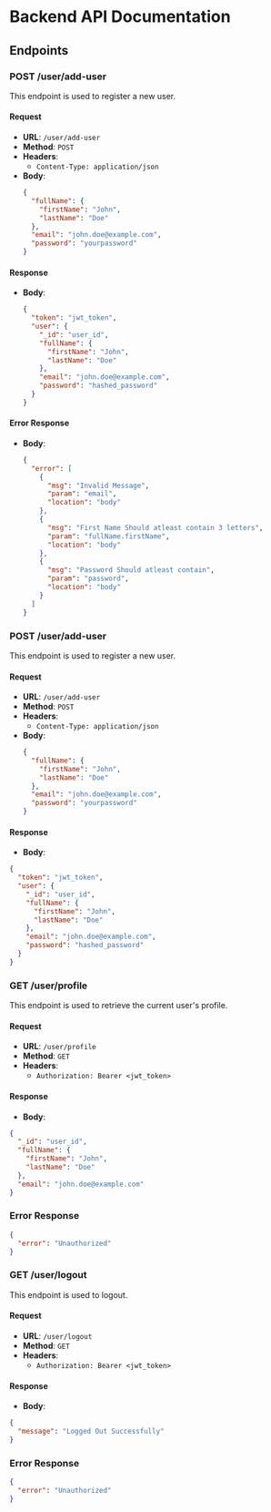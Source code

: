 # Backend API Documentation

## Endpoints

### POST /user/add-user

This endpoint is used to register a new user.

#### Request

- **URL**: `/user/add-user`
- **Method**: `POST`
- **Headers**: 
  - `Content-Type: application/json`
- **Body**:
  ```json
  {
    "fullName": {
      "firstName": "John",
      "lastName": "Doe"
    },
    "email": "john.doe@example.com",
    "password": "yourpassword"
  }
  ```

#### Response

- **Body**:
  ```json
  {
    "token": "jwt_token",
    "user": {
      "_id": "user_id",
      "fullName": {
        "firstName": "John",
        "lastName": "Doe"
      },
      "email": "john.doe@example.com",
      "password": "hashed_password"
    }
  }
  ```

#### Error Response

- **Body**:
  ```json
  {
    "error": [
      {
        "msg": "Invalid Message",
        "param": "email",
        "location": "body"
      },
      {
        "msg": "First Name Should atleast contain 3 letters",
        "param": "fullName.firstName",
        "location": "body"
      },
      {
        "msg": "Password Should atleast contain",
        "param": "password",
        "location": "body"
      }
    ]
  }
  ```


### POST /user/add-user

This endpoint is used to register a new user.

#### Request

- **URL**: `/user/add-user`
- **Method**: `POST`
- **Headers**: 
  - `Content-Type: application/json`
- **Body**:
  ```json
  {
    "fullName": {
      "firstName": "John",
      "lastName": "Doe"
    },
    "email": "john.doe@example.com",
    "password": "yourpassword"
  }

#### Response

- **Body**:
```json
{
  "token": "jwt_token",
  "user": {
    "_id": "user_id",
    "fullName": {
      "firstName": "John",
      "lastName": "Doe"
    },
    "email": "john.doe@example.com",
    "password": "hashed_password"
  }
}
```

### GET /user/profile

This endpoint is used to retrieve the current user's profile.

#### Request

- **URL**: `/user/profile`
- **Method**: `GET`
- **Headers**: 
  - `Authorization: Bearer <jwt_token>`


#### Response

- **Body**:
```json
{
  "_id": "user_id",
  "fullName": {
    "firstName": "John",
    "lastName": "Doe"
  },
  "email": "john.doe@example.com"
}
```
### Error Response
```json
{
  "error": "Unauthorized"
}
```


### GET /user/logout

This endpoint is used to logout.

#### Request

- **URL**: `/user/logout`
- **Method**: `GET`
- **Headers**: 
  - `Authorization: Bearer <jwt_token>`

#### Response

- **Body**:
```json
{
  "message": "Logged Out Successfully"
}
```
### Error Response
```json
{
  "error": "Unauthorized"
}
```